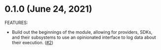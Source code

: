 # 0.1.0 (June 24, 2021)

FEATURES:
* Build out the beginnings of the module, allowing for providers, SDKs, and their subsystems to use an opinionated interface to log data about their execution. ([#2](https://github.com/hashicorp/terraform-plugin-log/issues/2))
